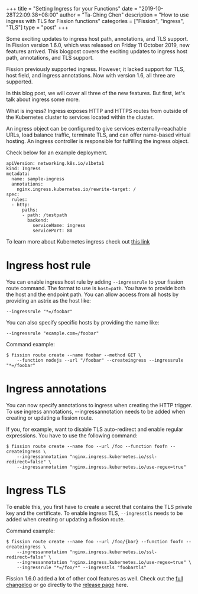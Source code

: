 +++
title = "Setting Ingress for your Functions"
date = "2019-10-28T22:09:38+08:00"
author = "Ta-Ching Chen"
description = "How to use ingress with TLS for Fission functions"
categories = ["Fission", "ingress", "TLS"]
type = "post"
+++

Some exciting updates to ingress host path, annotations, and TLS support.
In Fission version 1.6.0, which was released on Friday 11 October 2019, new features arrived. This blogpost covers the exciting updates to ingress host path, annotations, and TLS support.

Fission previously supported ingress. However, it lacked support for TLS, host field, and ingress annotations. Now with version 1.6, all three are supported.

In this blog post, we will cover all three of the new features. But first, let's talk about ingress some more.

What is ingress?
Ingress exposes HTTP and HTTPS routes from outside of the Kubernetes cluster to services located within the cluster.

An ingress object can be configured to give services externally-reachable URLs, load balance traffic, terminate TLS, and can offer name-based virtual hosting.
An ingress controller is responsible for fulfilling the ingress object.

Check below for an example deployment.

```
apiVersion: networking.k8s.io/v1beta1
kind: Ingress
metadata:
  name: sample-ingress
  annotations:
    nginx.ingress.kubernetes.io/rewrite-target: /
spec:
  rules:
  - http:
      paths:
      - path: /testpath
        backend:
          serviceName: ingress
          servicePort: 80
```

To learn more about Kubernetes ingress check out [this link](https://kubernetes.io/docs/concepts/services-networking/ingress/)

# Ingress host rule

You can enable ingress host rule by adding `--ingressrule` to your fission route command. 
The format to use is `host=path`. You have to provide both the host and the endpoint path. 
You can allow access from all hosts by providing an astrix as the host like:

``` 
--ingressrule "*=/foobar" 
```

You can also specify specific hosts by providing the name like:

```
--ingressrule "example.com=/foobar"
```

Command example:

```
$ fission route create --name foobar --method GET \
    --function nodejs --url "/foobar" --createingress --ingressrule "*=/foobar"
```

# Ingress annotations

You can now specify annotations to ingress when creating the HTTP trigger.
To use ingress annotations, --ingressannotation needs to be added when creating or updating a fission route.

If you, for example, want to disable TLS auto-redirect and enable regular expressions. You have to use the following command:

```
$ fission route create --name foo --url /foo --function foofn --createingress \
    --ingressannotation "nginx.ingress.kubernetes.io/ssl-redirect=false" \
    --ingressannotation "nginx.ingress.kubernetes.io/use-regex=true"
```

# Ingress TLS

To enable this, you first have to create a secret that contains the TLS private key and the certificate.
To enable ingress TLS, `--ingresstls` needs to be added when creating or updating a fission route.

Command example:
```
$ fission route create --name foo --url /foo/{bar} --function foofn --createingress \
    --ingressannotation "nginx.ingress.kubernetes.io/ssl-redirect=false" \
    --ingressannotation "nginx.ingress.kubernetes.io/use-regex=true" \
    --ingressrule "*=/foo/*" --ingresstls "foobartls"
```

Fission 1.6.0 added a lot of other cool features as well. Check out the [full changelog](https://github.com/fission/fission/blob/master/CHANGELOG.md#change-log) 
or go directly to the [release page](https://docs.fission.io/docs/releases/1.6.0/) here.
